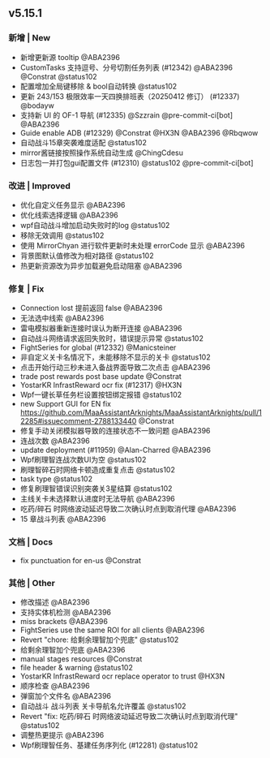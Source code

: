 ## v5.15.1

### 新增 | New

* 新增更新源 tooltip @ABA2396
* CustomTasks 支持逗号、分号切割任务列表 (#12342) @ABA2396 @Constrat @status102
* 配置增加全局键移除 & bool自动转换 @status102
* 更新 243/153 极限效率一天四换排班表（20250412 修订） (#12337) @bodayw
* 支持新 UI 的 OF-1 导航 (#12335) @Szzrain @pre-commit-ci[bot] @ABA2396
* Guide enable ADB (#12329) @Constrat @HX3N @ABA2396 @Rbqwow
* 自动战斗15章突袭难度适配 @status102
* mirror酱链接按照操作系统自动生成 @ChingCdesu
* 日志包一并打包gui配置文件 (#12310) @status102 @pre-commit-ci[bot]

### 改进 | Improved

* 优化自定义任务显示 @ABA2396
* 优化线索选择逻辑 @ABA2396
* wpf自动战斗增加启动失败时的log @status102
* 移除无效调用 @status102
* 使用 MirrorChyan 进行软件更新时未处理 errorCode 显示 @ABA2396
* 背景图默认值修改为相对路径 @status102
* 热更新资源改为异步加载避免启动阻塞 @ABA2396

### 修复 | Fix

* Connection lost 提前返回 false @ABA2396
* 无法选中线索 @ABA2396
* 雷电模拟器重新连接时误认为断开连接 @ABA2396
* 自动战斗网络请求返回失败时，错误提示异常 @status102
* FightSeries for global (#12332) @Manicsteiner
* 非自定义关卡名情况下，未能移除不显示的关卡 @status102
* 点击开始行动三秒未进入备战界面导致二次点击 @ABA2396
* trade post rewards post base update @Constrat
* YostarKR InfrastReward ocr fix (#12317) @HX3N
* Wpf一键长草任务栏设置按钮绑定报错 @status102
* new Support GUI for EN fix https://github.com/MaaAssistantArknights/MaaAssistantArknights/pull/12285#issuecomment-2788133440 @Constrat
* 修复手动关闭模拟器导致的连接状态不一致问题 @ABA2396
* 连战次数 @ABA2396
* update deployment (#11959) @Alan-Charred @ABA2396
* Wpf刷理智连战次数UI为空 @status102
* 刷理智碎石时网络卡顿造成重复点击 @status102
* task type @status102
* 修复刷理智错误识别突袭关3星结算 @status102
* 主线关卡未选择默认进度时无法导航 @ABA2396
* 吃药/碎石 时网络波动延迟导致二次确认时点到取消代理 @ABA2396
* 15 章战斗列表 @ABA2396

### 文档 | Docs

* fix punctuation for en-us @Constrat

### 其他 | Other

* 修改描述 @ABA2396
* 支持实体机检测 @ABA2396
* miss brackets @ABA2396
* FightSeries use the same ROI for all clients @ABA2396
* Revert "chore: 给剩余理智加个兜底" @status102
* 给剩余理智加个兜底 @ABA2396
* manual stages resources @Constrat
* file header & warning @status102
* YostarKR InfrastReward ocr replace operator to trust @HX3N
* 顺序检查 @ABA2396
* 弹窗加个文件名 @ABA2396
* 自动战斗 战斗列表 关卡导航名允许覆盖 @status102
* Revert "fix: 吃药/碎石 时网络波动延迟导致二次确认时点到取消代理" @status102
* 调整热更提示 @ABA2396
* Wpf刷理智任务、基建任务序列化 (#12281) @status102
